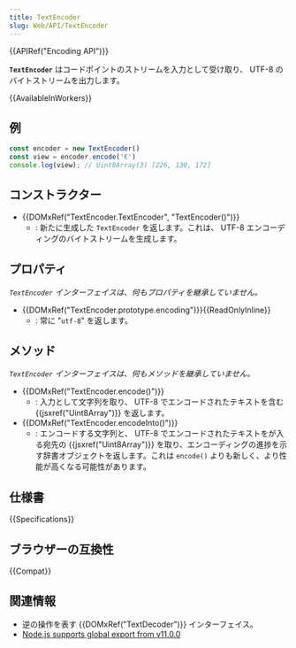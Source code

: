 ```yaml
---
title: TextEncoder
slug: Web/API/TextEncoder
---
```

{{APIRef("Encoding API")}}

**`TextEncoder`** はコードポイントのストリームを入力として受け取り、 UTF-8 のバイトストリームを出力します。

{{AvailableInWorkers}}

## 例

```js
const encoder = new TextEncoder()
const view = encoder.encode('€')
console.log(view); // Uint8Array(3) [226, 130, 172]
```

## コンストラクター

- {{DOMxRef("TextEncoder.TextEncoder", "TextEncoder()")}}
  - : 新たに生成した `TextEncoder` を返します。これは、 UTF-8 エンコーディングのバイトストリームを生成します。

## プロパティ

_`TextEncoder` インターフェイスは、何もプロパティを継承していません。_

- {{DOMxRef("TextEncoder.prototype.encoding")}}{{ReadOnlyInline}}
  - : 常に "`utf-8`" を返します。

## メソッド

_`TextEncoder` インターフェイスは、何もメソッドを継承していません。_

- {{DOMxRef("TextEncoder.encode()")}}
  - : 入力として文字列を取り、 UTF-8 でエンコードされたテキストを含む {{jsxref("Uint8Array")}} を返します。
- {{DOMxRef("TextEncoder.encodeInto()")}}
  - : エンコードする文字列と、 UTF-8 でエンコードされたテキストをが入る宛先の {{jsxref("Uint8Array")}} を取り、エンコーディングの進捗を示す辞書オブジェクトを返します。これは `encode()` よりも新しく、より性能が高くなる可能性があります。

## 仕様書

{{Specifications}}

## ブラウザーの互換性

{{Compat}}

## 関連情報

- 逆の操作を表す {{DOMxRef("TextDecoder")}} インターフェイス。
- [Node.js supports global export from v11.0.0](https://nodejs.org/api/util.html#util_class_util_textencoder)
